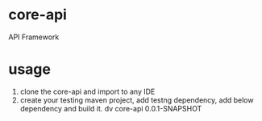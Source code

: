 # core-api
API Framework

# usage
1. clone the core-api and import to any IDE
2. create your testing maven project, add testng dependency, add below dependency and build it. 
    <dependency>
			<groupId>dv</groupId>
			<artifactId>core-api</artifactId>
			<version>0.0.1-SNAPSHOT</version>
		</dependency>
